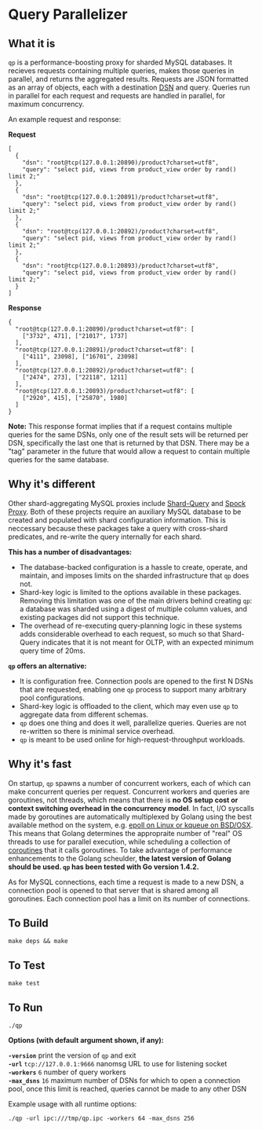 # Query Parallelizer

## What it is

`qp` is a performance-boosting proxy for sharded MySQL databases. It recieves requests containing multiple queries, makes those queries in parallel, and returns the aggregated results. Requests are JSON formatted as an array of objects, each with a destination [DSN](http://en.wikipedia.org/wiki/Data_source_name) and query. Queries run in parallel for each request and requests are handled in parallel, for maximum concurrency.

An example request and response:

**Request**
```
[
  {
    "dsn": "root@tcp(127.0.0.1:20890)/product?charset=utf8",
    "query": "select pid, views from product_view order by rand() limit 2;"
  },
  {
    "dsn": "root@tcp(127.0.0.1:20891)/product?charset=utf8",
    "query": "select pid, views from product_view order by rand() limit 2;"
  },
  {
    "dsn": "root@tcp(127.0.0.1:20892)/product?charset=utf8",
    "query": "select pid, views from product_view order by rand() limit 2;"
  },
  {
    "dsn": "root@tcp(127.0.0.1:20893)/product?charset=utf8",
    "query": "select pid, views from product_view order by rand() limit 2;"
  }
]
```

**Response**
```
{
  "root@tcp(127.0.0.1:20890)/product?charset=utf8": [
    ["3732", 471], ["21017", 1737]
  ],
  "root@tcp(127.0.0.1:20891)/product?charset=utf8": [
    ["4111", 23098], ["16701", 23098]
  ],
  "root@tcp(127.0.0.1:20892)/product?charset=utf8": [
    ["2474", 273], ["22118", 1211]
  ],
  "root@tcp(127.0.0.1:20893)/product?charset=utf8": [
    ["2920", 415], ["25870", 1980]
  ]
}
```

**Note:** This response format implies that if a request contains multiple queries for the same DSNs, only one of the result sets will be returned per DSN, specifically the last one that is returned by that DSN. There may be a "tag" parameter in the future that would allow a request to contain multiple queries for the same database.

## Why it's different

Other shard-aggregating MySQL proxies include [Shard-Query](https://github.com/greenlion/swanhart-tools/tree/master/shard-query) and [Spock Proxy](http://spockproxy.sourceforge.net/). Both of these projects require an auxiliary MySQL database to be created and populated with shard configuration information. This is neccessary because these packages take a query with cross-shard predicates, and re-write the query internally for each shard. 

**This has a number of disadvantages:**

* The database-backed configuration is a hassle to create, operate, and maintain, and imposes limits on the sharded infrastructure that `qp` does not.
* Shard-key logic is limited to the options available in these packages. Removing this limitation was one of the main drivers behind creating `qp`: a database was sharded using a digest of multiple column values, and existing packages did not support this technique.
* The overhead of re-executing query-planning logic in these systems adds considerable overhead to each request, so much so that Shard-Query indicates that it is not meant for OLTP, with an expected minimum query time of 20ms.

**`qp` offers an alternative:**

* It is configuration free. Connection pools are opened to the first N DSNs that are requested, enabling one `qp` process to support many arbitrary pool configurations.
* Shard-key logic is offloaded to the client, which may even use `qp` to aggregate data from different schemas.
* `qp` does one thing and does it well, parallelize queries. Queries are not re-written so there is minimal service overhead.
* `qp` is meant to be used online for high-request-throughput workloads.

## Why it's fast

On startup, `qp` spawns a number of concurrent workers, each of which can make concurrent queries per request. Concurrent workers and queries are goroutines, not threads, which means that there is **no OS setup cost or context switching overhead in the concurrency model**. In fact, I/O syscalls made by goroutines are automatically multiplexed by Golang using the best available method on the system, e.g. [epoll on Linux or kqueue on BSD/OSX](https://groups.google.com/d/msg/golang-nuts/AQ8JOHxm9jA/cakNJj7_BVkJ). This means that Golang determines the appropraite number of "real" OS threads to use for parallel execution, while scheduling a collection of [coroutines](http://en.wikipedia.org/wiki/Coroutine) that it calls goroutines. To take advantage of performance enhancements to the Golang scheulder, **the latest version of Golang should be used. `qp` has been tested with Go version 1.4.2.**

As for MySQL connections, each time a request is made to a new DSN, a connection pool is opened to that server that is shared among all goroutines. Each connection pool has a limit on its number of connections.

## To Build

`make deps && make`

## To Test

`make test`

## To Run

`./qp `

**Options (with default argument shown, if any):**

**`-version`** print the version of `qp` and exit  
**`-url`** `tcp://127.0.0.1:9666` nanomsg URL to use for listening socket  
**`-workers`** `6` number of query workers  
**`-max_dsns`** `16` maximum number of DSNs for which to open a connection pool, once this limit is reached, queries cannot be made to any other DSN  

Example usage with all runtime options:

`./qp -url ipc:///tmp/qp.ipc -workers 64 -max_dsns 256`

